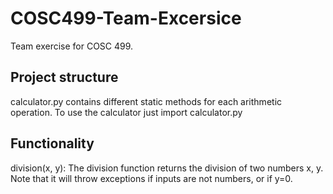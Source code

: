 # COSC499-Team-Excersice
Team exercise for COSC 499. 

## Project structure
calculator.py contains different static methods for each arithmetic operation.
To use the calculator just import calculator.py 

## Functionality
division(x, y):
The division function returns the division of two numbers x, y. Note that it will throw exceptions if inputs are not numbers, or if y=0.


